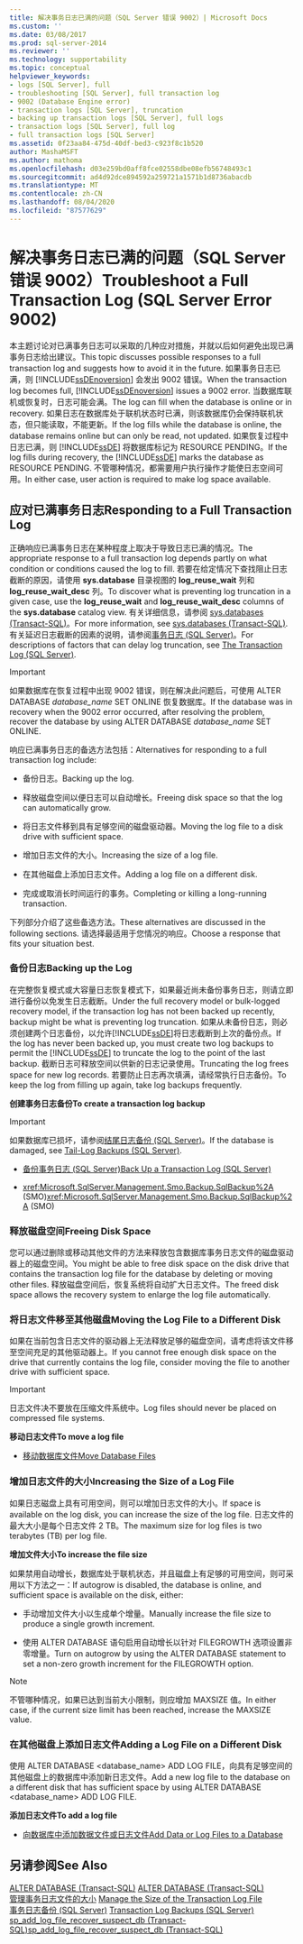 ```yaml
---
title: 解决事务日志已满的问题（SQL Server 错误 9002）| Microsoft Docs
ms.custom: ''
ms.date: 03/08/2017
ms.prod: sql-server-2014
ms.reviewer: ''
ms.technology: supportability
ms.topic: conceptual
helpviewer_keywords:
- logs [SQL Server], full
- troubleshooting [SQL Server], full transaction log
- 9002 (Database Engine error)
- transaction logs [SQL Server], truncation
- backing up transaction logs [SQL Server], full logs
- transaction logs [SQL Server], full log
- full transaction logs [SQL Server]
ms.assetid: 0f23aa84-475d-40df-bed3-c923f8c1b520
author: MashaMSFT
ms.author: mathoma
ms.openlocfilehash: d03e259bd0aff8fce02558dbe08efb56748493c1
ms.sourcegitcommit: ad4d92dce894592a259721a1571b1d8736abacdb
ms.translationtype: MT
ms.contentlocale: zh-CN
ms.lasthandoff: 08/04/2020
ms.locfileid: "87577629"
---
```

# <a name="troubleshoot-a-full-transaction-log-sql-server-error-9002"></a><span data-ttu-id="de2a5-102">解决事务日志已满的问题（SQL Server 错误 9002）</span><span class="sxs-lookup"><span data-stu-id="de2a5-102">Troubleshoot a Full Transaction Log (SQL Server Error 9002)</span></span>
  <span data-ttu-id="de2a5-103">本主题讨论对已满事务日志可以采取的几种应对措施，并就以后如何避免出现已满事务日志给出建议。</span><span class="sxs-lookup"><span data-stu-id="de2a5-103">This topic discusses possible responses to a full transaction log and suggests how to avoid it in the future.</span></span> <span data-ttu-id="de2a5-104">如果事务日志已满，则 [!INCLUDE[ssDEnoversion](../../includes/ssdenoversion-md.md)] 会发出 9002 错误。</span><span class="sxs-lookup"><span data-stu-id="de2a5-104">When the transaction log becomes full, [!INCLUDE[ssDEnoversion](../../includes/ssdenoversion-md.md)] issues a 9002 error.</span></span> <span data-ttu-id="de2a5-105">当数据库联机或恢复时，日志可能会满。</span><span class="sxs-lookup"><span data-stu-id="de2a5-105">The log can fill when the database is online or in recovery.</span></span> <span data-ttu-id="de2a5-106">如果日志在数据库处于联机状态时已满，则该数据库仍会保持联机状态，但只能读取，不能更新。</span><span class="sxs-lookup"><span data-stu-id="de2a5-106">If the log fills while the database is online, the database remains online but can only be read, not updated.</span></span> <span data-ttu-id="de2a5-107">如果恢复过程中日志已满，则 [!INCLUDE[ssDE](../../includes/ssde-md.md)] 将数据库标记为 RESOURCE PENDING。</span><span class="sxs-lookup"><span data-stu-id="de2a5-107">If the log fills during recovery, the [!INCLUDE[ssDE](../../includes/ssde-md.md)] marks the database as RESOURCE PENDING.</span></span> <span data-ttu-id="de2a5-108">不管哪种情况，都需要用户执行操作才能使日志空间可用。</span><span class="sxs-lookup"><span data-stu-id="de2a5-108">In either case, user action is required to make log space available.</span></span>  
  
## <a name="responding-to-a-full-transaction-log"></a><span data-ttu-id="de2a5-109">应对已满事务日志</span><span class="sxs-lookup"><span data-stu-id="de2a5-109">Responding to a Full Transaction Log</span></span>  
 <span data-ttu-id="de2a5-110">正确响应已满事务日志在某种程度上取决于导致日志已满的情况。</span><span class="sxs-lookup"><span data-stu-id="de2a5-110">The appropriate response to a full transaction log depends partly on what condition or conditions caused the log to fill.</span></span> <span data-ttu-id="de2a5-111">若要在给定情况下查找阻止日志截断的原因，请使用 **sys.database** 目录视图的 **log_reuse_wait** 列和 **log_reuse_wait_desc** 列。</span><span class="sxs-lookup"><span data-stu-id="de2a5-111">To discover what is preventing log truncation in a given case, use the **log_reuse_wait** and **log_reuse_wait_desc** columns of the **sys.database** catalog view.</span></span> <span data-ttu-id="de2a5-112">有关详细信息，请参阅 [sys.databases (Transact-SQL)](/sql/relational-databases/system-catalog-views/sys-databases-transact-sql)。</span><span class="sxs-lookup"><span data-stu-id="de2a5-112">For more information, see [sys.databases &#40;Transact-SQL&#41;](/sql/relational-databases/system-catalog-views/sys-databases-transact-sql).</span></span> <span data-ttu-id="de2a5-113">有关延迟日志截断的因素的说明，请参阅[事务日志 (SQL Server)](the-transaction-log-sql-server.md)。</span><span class="sxs-lookup"><span data-stu-id="de2a5-113">For descriptions of factors that can delay log truncation, see [The Transaction Log &#40;SQL Server&#41;](the-transaction-log-sql-server.md).</span></span>  
  
> [!IMPORTANT]  
>  <span data-ttu-id="de2a5-114">如果数据库在恢复过程中出现 9002 错误，则在解决此问题后，可使用 ALTER DATABASE *database_name* SET ONLINE 恢复数据库。</span><span class="sxs-lookup"><span data-stu-id="de2a5-114">If the database was in recovery when the 9002 error occurred, after resolving the problem, recover the database by using ALTER DATABASE *database_name* SET ONLINE.</span></span>  
  
 <span data-ttu-id="de2a5-115">响应已满事务日志的备选方法包括：</span><span class="sxs-lookup"><span data-stu-id="de2a5-115">Alternatives for responding to a full transaction log include:</span></span>  
  
-   <span data-ttu-id="de2a5-116">备份日志。</span><span class="sxs-lookup"><span data-stu-id="de2a5-116">Backing up the log.</span></span>  
  
-   <span data-ttu-id="de2a5-117">释放磁盘空间以便日志可以自动增长。</span><span class="sxs-lookup"><span data-stu-id="de2a5-117">Freeing disk space so that the log can automatically grow.</span></span>  
  
-   <span data-ttu-id="de2a5-118">将日志文件移到具有足够空间的磁盘驱动器。</span><span class="sxs-lookup"><span data-stu-id="de2a5-118">Moving the log file to a disk drive with sufficient space.</span></span>  
  
-   <span data-ttu-id="de2a5-119">增加日志文件的大小。</span><span class="sxs-lookup"><span data-stu-id="de2a5-119">Increasing the size of a log file.</span></span>  
  
-   <span data-ttu-id="de2a5-120">在其他磁盘上添加日志文件。</span><span class="sxs-lookup"><span data-stu-id="de2a5-120">Adding a log file on a different disk.</span></span>  
  
-   <span data-ttu-id="de2a5-121">完成或取消长时间运行的事务。</span><span class="sxs-lookup"><span data-stu-id="de2a5-121">Completing or killing a long-running transaction.</span></span>  
  
 <span data-ttu-id="de2a5-122">下列部分介绍了这些备选方法。</span><span class="sxs-lookup"><span data-stu-id="de2a5-122">These alternatives are discussed in the following sections.</span></span> <span data-ttu-id="de2a5-123">请选择最适用于您情况的响应。</span><span class="sxs-lookup"><span data-stu-id="de2a5-123">Choose a response that fits your situation best.</span></span>  
  
### <a name="backing-up-the-log"></a><span data-ttu-id="de2a5-124">备份日志</span><span class="sxs-lookup"><span data-stu-id="de2a5-124">Backing up the Log</span></span>  
 <span data-ttu-id="de2a5-125">在完整恢复模式或大容量日志恢复模式下，如果最近尚未备份事务日志，则请立即进行备份以免发生日志截断。</span><span class="sxs-lookup"><span data-stu-id="de2a5-125">Under the full recovery model or bulk-logged recovery model, if the transaction log has not been backed up recently, backup might be what is preventing log truncation.</span></span> <span data-ttu-id="de2a5-126">如果从未备份日志，则必须创建两个日志备份，以允许[!INCLUDE[ssDE](../../includes/ssde-md.md)]将日志截断到上次的备份点。</span><span class="sxs-lookup"><span data-stu-id="de2a5-126">If the log has never been backed up, you must create two log backups to permit the [!INCLUDE[ssDE](../../includes/ssde-md.md)] to truncate the log to the point of the last backup.</span></span> <span data-ttu-id="de2a5-127">截断日志可释放空间以供新的日志记录使用。</span><span class="sxs-lookup"><span data-stu-id="de2a5-127">Truncating the log frees space for new log records.</span></span> <span data-ttu-id="de2a5-128">若要防止日志再次填满，请经常执行日志备份。</span><span class="sxs-lookup"><span data-stu-id="de2a5-128">To keep the log from filling up again, take log backups frequently.</span></span>  
  
 <span data-ttu-id="de2a5-129">**创建事务日志备份**</span><span class="sxs-lookup"><span data-stu-id="de2a5-129">**To create a transaction log backup**</span></span>  
  
> [!IMPORTANT]  
>  <span data-ttu-id="de2a5-130">如果数据库已损坏，请参阅[结尾日志备份 (SQL Server)](../backup-restore/tail-log-backups-sql-server.md)。</span><span class="sxs-lookup"><span data-stu-id="de2a5-130">If the database is damaged, see [Tail-Log Backups &#40;SQL Server&#41;](../backup-restore/tail-log-backups-sql-server.md).</span></span>  
  
-   [<span data-ttu-id="de2a5-131">备份事务日志 (SQL Server)</span><span class="sxs-lookup"><span data-stu-id="de2a5-131">Back Up a Transaction Log &#40;SQL Server&#41;</span></span>](../backup-restore/back-up-a-transaction-log-sql-server.md)  
  
-   <span data-ttu-id="de2a5-132"><xref:Microsoft.SqlServer.Management.Smo.Backup.SqlBackup%2A> (SMO)</span><span class="sxs-lookup"><span data-stu-id="de2a5-132"><xref:Microsoft.SqlServer.Management.Smo.Backup.SqlBackup%2A> (SMO)</span></span>  
  
### <a name="freeing-disk-space"></a><span data-ttu-id="de2a5-133">释放磁盘空间</span><span class="sxs-lookup"><span data-stu-id="de2a5-133">Freeing Disk Space</span></span>  
 <span data-ttu-id="de2a5-134">您可以通过删除或移动其他文件的方法来释放包含数据库事务日志文件的磁盘驱动器上的磁盘空间。</span><span class="sxs-lookup"><span data-stu-id="de2a5-134">You might be able to free disk space on the disk drive that contains the transaction log file for the database by deleting or moving other files.</span></span> <span data-ttu-id="de2a5-135">释放磁盘空间后，恢复系统将自动扩大日志文件。</span><span class="sxs-lookup"><span data-stu-id="de2a5-135">The freed disk space allows the recovery system to enlarge the log file automatically.</span></span>  
  
### <a name="moving-the-log-file-to-a-different-disk"></a><span data-ttu-id="de2a5-136">将日志文件移至其他磁盘</span><span class="sxs-lookup"><span data-stu-id="de2a5-136">Moving the Log File to a Different Disk</span></span>  
 <span data-ttu-id="de2a5-137">如果在当前包含日志文件的驱动器上无法释放足够的磁盘空间，请考虑将该文件移至空间充足的其他驱动器上。</span><span class="sxs-lookup"><span data-stu-id="de2a5-137">If you cannot free enough disk space on the drive that currently contains the log file, consider moving the file to another drive with sufficient space.</span></span>  
  
> [!IMPORTANT]  
>  <span data-ttu-id="de2a5-138">日志文件决不要放在压缩文件系统中。</span><span class="sxs-lookup"><span data-stu-id="de2a5-138">Log files should never be placed on compressed file systems.</span></span>  
  
 <span data-ttu-id="de2a5-139">**移动日志文件**</span><span class="sxs-lookup"><span data-stu-id="de2a5-139">**To move a log file**</span></span>  
  
-   [<span data-ttu-id="de2a5-140">移动数据库文件</span><span class="sxs-lookup"><span data-stu-id="de2a5-140">Move Database Files</span></span>](../databases/move-database-files.md)  
  
### <a name="increasing-the-size-of-a-log-file"></a><span data-ttu-id="de2a5-141">增加日志文件的大小</span><span class="sxs-lookup"><span data-stu-id="de2a5-141">Increasing the Size of a Log File</span></span>  
 <span data-ttu-id="de2a5-142">如果日志磁盘上具有可用空间，则可以增加日志文件的大小。</span><span class="sxs-lookup"><span data-stu-id="de2a5-142">If space is available on the log disk, you can increase the size of the log file.</span></span> <span data-ttu-id="de2a5-143">日志文件的最大大小是每个日志文件 2 TB。</span><span class="sxs-lookup"><span data-stu-id="de2a5-143">The maximum size for log files is two terabytes (TB) per log file.</span></span>  
  
 <span data-ttu-id="de2a5-144">**增加文件大小**</span><span class="sxs-lookup"><span data-stu-id="de2a5-144">**To increase the file size**</span></span>  
  
 <span data-ttu-id="de2a5-145">如果禁用自动增长，数据库处于联机状态，并且磁盘上有足够的可用空间，则可采用以下方法之一：</span><span class="sxs-lookup"><span data-stu-id="de2a5-145">If autogrow is disabled, the database is online, and sufficient space is available on the disk, either:</span></span>  
  
-   <span data-ttu-id="de2a5-146">手动增加文件大小以生成单个增量。</span><span class="sxs-lookup"><span data-stu-id="de2a5-146">Manually increase the file size to produce a single growth increment.</span></span>  
  
-   <span data-ttu-id="de2a5-147">使用 ALTER DATABASE 语句启用自动增长以针对 FILEGROWTH 选项设置非零增量。</span><span class="sxs-lookup"><span data-stu-id="de2a5-147">Turn on autogrow by using the ALTER DATABASE statement to set a non-zero growth increment for the FILEGROWTH option.</span></span>  
  
> [!NOTE]  
>  <span data-ttu-id="de2a5-148">不管哪种情况，如果已达到当前大小限制，则应增加 MAXSIZE 值。</span><span class="sxs-lookup"><span data-stu-id="de2a5-148">In either case, if the current size limit has been reached, increase the MAXSIZE value.</span></span>  
  
### <a name="adding-a-log-file-on-a-different-disk"></a><span data-ttu-id="de2a5-149">在其他磁盘上添加日志文件</span><span class="sxs-lookup"><span data-stu-id="de2a5-149">Adding a Log File on a Different Disk</span></span>  
 <span data-ttu-id="de2a5-150">使用 ALTER DATABASE <database_name> ADD LOG FILE，向具有足够空间的其他磁盘上的数据库中添加新日志文件。</span><span class="sxs-lookup"><span data-stu-id="de2a5-150">Add a new log file to the database on a different disk that has sufficient space by using ALTER DATABASE <database_name> ADD LOG FILE.</span></span>  
  
 <span data-ttu-id="de2a5-151">**添加日志文件**</span><span class="sxs-lookup"><span data-stu-id="de2a5-151">**To add a log file**</span></span>  
  
-   [<span data-ttu-id="de2a5-152">向数据库中添加数据文件或日志文件</span><span class="sxs-lookup"><span data-stu-id="de2a5-152">Add Data or Log Files to a Database</span></span>](../databases/add-data-or-log-files-to-a-database.md)  
  
## <a name="see-also"></a><span data-ttu-id="de2a5-153">另请参阅</span><span class="sxs-lookup"><span data-stu-id="de2a5-153">See Also</span></span>  
 <span data-ttu-id="de2a5-154">[ALTER DATABASE (Transact-SQL)](/sql/t-sql/statements/alter-database-transact-sql) </span><span class="sxs-lookup"><span data-stu-id="de2a5-154">[ALTER DATABASE &#40;Transact-SQL&#41;](/sql/t-sql/statements/alter-database-transact-sql) </span></span>  
 <span data-ttu-id="de2a5-155">[管理事务日志文件的大小](manage-the-size-of-the-transaction-log-file.md) </span><span class="sxs-lookup"><span data-stu-id="de2a5-155">[Manage the Size of the Transaction Log File](manage-the-size-of-the-transaction-log-file.md) </span></span>  
 <span data-ttu-id="de2a5-156">[事务日志备份 (SQL Server)](../backup-restore/transaction-log-backups-sql-server.md) </span><span class="sxs-lookup"><span data-stu-id="de2a5-156">[Transaction Log Backups &#40;SQL Server&#41;](../backup-restore/transaction-log-backups-sql-server.md) </span></span>  
 [<span data-ttu-id="de2a5-157">sp_add_log_file_recover_suspect_db (Transact-SQL)</span><span class="sxs-lookup"><span data-stu-id="de2a5-157">sp_add_log_file_recover_suspect_db &#40;Transact-SQL&#41;</span></span>](/sql/relational-databases/system-stored-procedures/sp-add-log-file-recover-suspect-db-transact-sql)  
  
  
